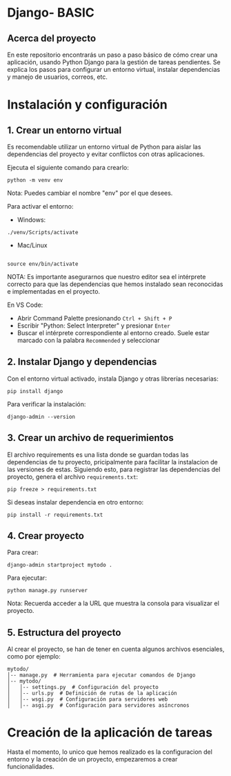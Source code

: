 # Django- BASIC  
## Acerca del proyecto
En este repositorio encontrarás un paso a paso básico de cómo crear una aplicación,  usando Python Django para la gestión de tareas pendientes. Se explica los pasos para configurar un entorno virtual, instalar dependencias y manejo de usuarios, correos, etc.
# Instalación y configuración
## 1. Crear un entorno virtual
Es recomendable utilizar un entorno virtual de Python para aislar las dependencias del proyecto y evitar conflictos con otras aplicaciones.

Ejecuta el siguiente comando para crearlo:
```
python -m venv env
```

Nota: Puedes cambiar el nombre "env" por el que desees.

Para activar el entorno: 
- Windows:
```
./venv/Scripts/activate
```
- Mac/Linux
```

source env/bin/activate
```

NOTA: Es importante asegurarnos que nuestro editor sea el intérprete correcto para que las dependencias que hemos instalado sean reconocidas e implementadas en el proyecto.

En VS Code:
- Abrir Command Palette presionando `Ctrl + Shift + P`
- Escribir "Python: Select Interpreter" y presionar `Enter`
- Buscar el intérprete correspondiente al entorno creado. Suele estar marcado con la palabra `Recommended` y seleccionar
  
## 2. Instalar Django y dependencias
Con el entorno virtual activado, instala Django y otras librerías necesarias:
```
pip install django
```

Para verificar la instalación: 
```
django-admin --version
```
## 3. Crear un archivo de requerimientos
El archivo requirements es una lista donde se guardan todas las dependencias de tu proyecto, pricipalmente para facilitar la instalacion de las versiones de estas. Siguiendo esto, para registrar las dependencias del proyecto, genera el archivo `requirements.txt`:
```
pip freeze > requirements.txt
```
Si deseas instalar dependencia en otro entorno: 
```
pip install -r requirements.txt
```
## 4. Crear proyecto
Para crear: 
```
django-admin startproject mytodo .
```
Para ejecutar: 
```
python manage.py runserver
```

Nota: Recuerda acceder a la URL que muestra la consola para visualizar el proyecto.

## 5. Estructura del proyecto

Al crear el proyecto, se han de tener en cuenta algunos archivos esenciales, como por ejemplo:

```
mytodo/
│-- manage.py  # Herramienta para ejecutar comandos de Django
│-- mytodo/
│   │-- settings.py  # Configuración del proyecto
│   │-- urls.py  # Definición de rutas de la aplicación
│   │-- wsgi.py  # Configuración para servidores web
│   │-- asgi.py  # Configuración para servidores asíncronos
```
# Creación de la aplicación de tareas 
Hasta el momento, lo unico que hemos realizado es la configuracion del entorno y la creación de un proyecto, empezaremos a crear funcionalidades. 




